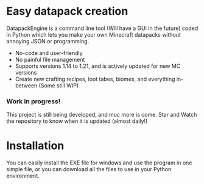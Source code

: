 # Easy datapack creation
DatapackEngine is a command line tool (Will have a GUI in the future) coded in Python which lets you make your own Minecraft datapacks without annoying JSON or programming.
- No-code and user-friendly
- No painful file management
- Supports versions 1.14 to 1.21, and is actively updated for new MC versions
- Create new crafting recipes, loot tabes, biomes, and everything in-between (Some still WIP)
### Work in progress!
This project is still being developed, and muc more is come. Star and Watch the repository to know when it is updated (almost daily!)
# Installation
You can easily install the EXE file for windows and use the program in one simple file, or you can download all the files to use in your Python environment.
